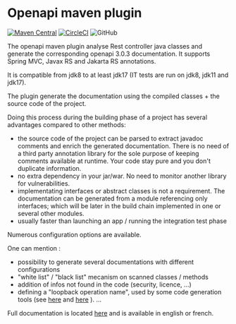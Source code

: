# Openapi maven plugin

[![Maven Central](https://img.shields.io/maven-central/v/io.github.kbuntrock/openapi-maven-plugin.svg?label=Maven%20Central)](https://central.sonatype.com/artifact/io.github.kbuntrock/openapi-maven-plugin)
[![CircleCI](https://circleci.com/gh/kbuntrock/openapi-maven-plugin/tree/dev.svg?style=shield)](https://circleci.com/gh/kbuntrock/openapi-maven-plugin/tree/dev)
![GitHub](https://img.shields.io/github/license/kbuntrock/openapi-maven-plugin?color=blue)

The openapi maven plugin analyse Rest controller java classes and generate the corresponding openapi 3.0.3 documentation. It supports Spring MVC, Javax RS and Jakarta RS annotations.

It is compatible from jdk8 to at least jdk17 (IT tests are run on jdk8, jdk11 and jdk17).

The plugin generate the documentation using the compiled classes + the source code of the project.

Doing this process during the building phase of a project has several advantages compared to other methods:
- the source code of the project can be parsed to extract javadoc comments and enrich the generated documentation. There is no need of a third party annotation library for the sole purpose of keeping comments available at runtime. Your code stay pure and you don't duplicate information.
- no extra dependency in your jar/war. No need to monitor another library for vulnerabilities.
- implementating interfaces or abstract classes is not a requirement. The documentation can be generated from a module referencing only interfaces; which will be later in the build chain implemented in one or several other modules.
- usually faster than launching an app / running the integration test phase

Numerous configuration options are available.

One can mention : 
- possibility to generate several documentations with different configurations
- "white list" / "black list" mecanism on scanned classes / methods
- addition of infos not found in the code (security, licence, ...)
- defining a "loopback operation name", used by some code generation tools (see [here](https://loopback.io/doc/en/lb4/Decorators_openapi.html) and [here](https://github.com/cyclosproject/ng-openapi-gen) ).
...

Full documentation is located [here](https://kbuntrock.github.io/openapi-maven-plugin) and is available in english or french.

